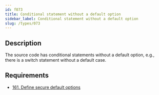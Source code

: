 ```yaml
---
id: f073
title: Conditional statement without a default option
sidebar_label: Conditional statement without a default option
slug: /types/073
---
```


## Description

The source code has conditional statements
without a default option,
e.g., there is a switch statement
without a default case.

## Requirements

- [161. Define secure default options](/criteria/source/161)
